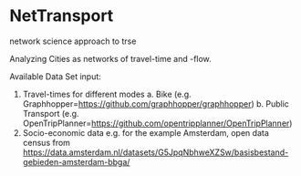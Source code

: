 # NetTransport
network science approach to trse

Analyzing Cities as networks of travel-time and -flow.

Available Data Set input:

1. Travel-times for different modes
  a. Bike (e.g. Graphhopper=https://github.com/graphhopper/graphhopper)
  b. Public Transport (e.g. OpenTripPlanner=https://github.com/opentripplanner/OpenTripPlanner)
2. Socio-economic data
  e.g. for the example Amsterdam, open data census from https://data.amsterdam.nl/datasets/G5JpqNbhweXZSw/basisbestand-gebieden-amsterdam-bbga/
  
  
